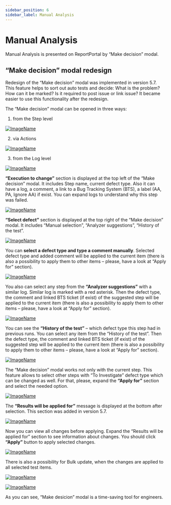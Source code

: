 ```yaml
---
sidebar_position: 6
sidebar_label: Manual Analysis
---
```


# Manual Analysis

Manual Analysis is presented on ReportPortal by “Make decision” modal. 

## “Make decision” modal redesign 
 
Redesign of the “Make decision” modal was implemented in version 5.7. This feature helps to sort out auto tests and decide: What is the problem? How can it be marked? Is it required to post issue or link issue? It became easier to use this functionality after the redesign.  
 
The “Make decision” modal can be opened in three ways: 
 
1) from the Step level 

[![ImageName](img/ManualAnalysis/make_decision1.png)](img/ManualAnalysis/make_decision1.png)

2) via Actions

[![ImageName](img/ManualAnalysis/make_decision2.png)](img/ManualAnalysis/make_decision2.png)

3) from the Log level 

[ ![ImageName](img/ManualAnalysis/make_decision3.png) ](img/ManualAnalysis/make_decision3.png)

**“Execution to change”** section is displayed at the top left of the “Make decision” modal. It includes Step name, current defect type. Also it can have a log, a comment, a link to a Bug Tracking System (BTS), a label (AA, PA, Ignore AA) if exist. You can expand logs to understand why this step was failed.

[ ![ImageName](img/ManualAnalysis/make_decision4.png) ](img/ManualAnalysis/make_decision4.png)

**“Select defect”** section is displayed at the top right of the “Make decision” modal. It includes “Manual selection”, “Analyzer suggestions”, “History of the test”.

[ ![ImageName](img/ManualAnalysis/make_decision5.png) ](img/ManualAnalysis/make_decision5.png)

You can **select a defect type and type a comment manually**. Selected defect type and added comment will be applied to the current item (there is also a possibility to apply them to other items – please, have a look at “Apply for” section).

[ ![ImageName](img/ManualAnalysis/make_decision6.png) ](img/ManualAnalysis/make_decision6.png)

You also can select any step from the **“Analyzer suggestions”** with a similar log. Similar log is marked with a red asterisk. Then the defect type, the comment and linked BTS ticket (if exist) of the suggested step will be applied to the current item (there is also a possibility to apply them to other items – please, have a look at “Apply for” section).

[ ![ImageName](img/ManualAnalysis/make_decision7.png) ](img/ManualAnalysis/make_decision7.png)

You can see the **“History of the test”** – which defect type this step had in previous runs. You can select any item from the “History of the test”. Then the defect type, the comment and linked BTS ticket (if exist) of the suggested step will be applied to the current item (there is also a possibility to apply them to other items – please, have a look at “Apply for” section).

[ ![ImageName](img/ManualAnalysis/make_decision8.png) ](img/ManualAnalysis/make_decision8.png)

The “Make decision” modal works not only with the current step. This feature allows to select other steps with “To Investigate” defect type which can be changed as well. For that, please, expand the **“Apply for”** section and select the needed option.

[ ![ImageName](img/ManualAnalysis/make_decision9.png) ](img/ManualAnalysis/make_decision9.png)

The **“Results will be applied for”** message is displayed at the bottom after selection. This section was added in version 5.7.

[ ![ImageName](img/ManualAnalysis/make_decision10.png) ](img/ManualAnalysis/make_decision10.png)

Now you can view all changes before applying. Expand the “Results will be applied for” section to see information about changes. You should click **“Apply”** button to apply selected changes. 

[ ![ImageName](img/ManualAnalysis/make_decision11.png) ](img/ManualAnalysis/make_decision11.png)

There is also a possibility for Bulk update, when the changes are applied to all selected test items.

[ ![ImageName](img/ManualAnalysis/make_decision12.png) ](img/ManualAnalysis/make_decision12.png)

[ ![ImageName](img/ManualAnalysis/make_decision13.png) ](img/ManualAnalysis/make_decision13.png)

As you can see, “Make desicion” modal is a time-saving tool for engineers.
